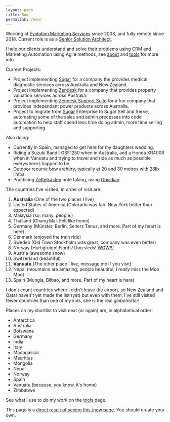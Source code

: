 ```yaml
---
layout: page
title: Now
permalink: /now/
---
```


Working at [Evolution Marketing Services](http://evolutionmarketing.com.au/) since 2008, and fully remote since 2018. Current role is as a [Senior Solution Architect](https://www.linkedin.com/in/benhamilton/).

I help our clients understand and solve their problems using CRM and Marketing Automation using Agile methods, see [about](https://ben.hamilton.id.au/about) and [tools](http://ben.hamilton.id.au/tools) for more info. 

Current Projects:

- Project implementing [Sugar](https://www.sugarcrm.com/au/?utm_source=ben.hamilton.id.au) for a company the provides medical diagnostic services across Australia and New Zealand.
- Project implementing [Zendesk](https://www.zendesk.com/?utm_source=ben.hamilton.id.au) for a company that provides property valuation services across Australia.
- Project implementing [Zendesk Support Suite](https://www.zendesk.com/?utm_source=ben.hamilton.id.au) for a fun company that provides independant power products across Australia.
- Project to migrate from [Sugar](https://www.sugarcrm.com/au/?utm_source=ben.hamilton.id.au) Enterprise to Sugar Sell and Serve, automating some of the sales and admin processes into code automation to help staff spend less time doing admin, more time selling and supporting.

Also doing:

- Currently in Spain, managed to get here for my daughters wedding.
- Riding a Suzuki Bandit GSF1250 when in Australia, and a Honda XR400R when in Vanuatu and trying to travel and ride as much as possible everywhere I happen to be.
- Outdoor recurve bow archery, typically at 20 and 30 metres with 28lb limbs.
- Practicing [Zettelkasten](https://www.amazon.com.au/dp/B06WVYW33Y/ref=cm_sw_em_r_mt_dp_U_7dIVEbJ9VHTM1) note taking, using [Obsidian](https://obsidian.md).

The countries I've visited, in order of visit are:

1. **Australia** (One of the two places I live)
2. United States of America (Colorado was fab. New York better than expected)
3. Malaysia (so. many. people.)
4. Thailand (Chang Mai. Felt like home)
5. Germany (Münster, Berlin, Selters Tanus, and more. Part of my heart is here)
6. Denmark (enjoyed the train ride)
7. Sweden (Old Town Stockholm was great, company was even better)
8. Norway (Hurtigruten! Fjords! Dog sleds! [WOW!!](https://www.cruisin.me/cruise-ship-webcams/hurtigruten/ms-richard-with2/))
9. Austria (awesome snow)
10. Switzerland (beautiful)
11. **Vanuatu** (The other place I live, message me if you visit)
12. Nepal (mountains are amazing, people beautiful, I *really* miss the Moo Moo)
13. Spain (Mungia, Bilbao, and more. Part of my heart is here)

I don't count countries where I didn't leave the airport, so New Zealand and Qatar haven't yet made the list (yet) but even with them, I've still visited fewer countries than one of my kids, she is the real *globetrotter*!

Places on my shortlist to visit next (or again) are, in alphabetical order:

- Antarctica
- Australia
- Botswana
- Germany
- India
- Italy
- Madagascar
- Mauritius
- Mongolia
- Nepal
- Norway
- Spain
- Vanuatu (because, you know, it's home)
- Zimbabwe

See what I use to do my work on the [tools](/tools) page.

This page is a [direct result of seeing this /now page](https://sivers.org/now). You should create your own.
